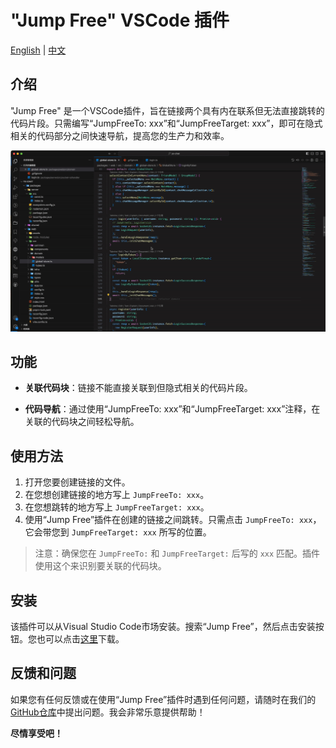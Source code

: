 # "Jump Free" VSCode 插件

[English](README.md) | [中文](README.zh-cn.md)

## 介绍

"Jump Free" 是一个VSCode插件，旨在链接两个具有内在联系但无法直接跳转的代码片段。只需编写“JumpFreeTo: xxx”和“JumpFreeTarget: xxx”，即可在隐式相关的代码部分之间快速导航，提高您的生产力和效率。

![它的工作原理](img/demo.gif)

## 功能

- **关联代码块**：链接不能直接关联到但隐式相关的代码片段。

- **代码导航**：通过使用“JumpFreeTo: xxx”和“JumpFreeTarget: xxx”注释，在关联的代码块之间轻松导航。

## 使用方法

1. 打开您要创建链接的文件。
2. 在您想创建链接的地方写上 `JumpFreeTo: xxx`。
3. 在您想跳转的地方写上 `JumpFreeTarget: xxx`。
4. 使用“Jump Free”插件在创建的链接之间跳转。只需点击 `JumpFreeTo: xxx`，它会带您到 `JumpFreeTarget: xxx` 所写的位置。

> 注意：确保您在 `JumpFreeTo:` 和 `JumpFreeTarget:` 后写的 `xxx` 匹配。插件使用这个来识别要关联的代码块。

## 安装

该插件可以从Visual Studio Code市场安装。搜索“Jump Free”，然后点击安装按钮。您也可以点击[这里](https://marketplace.visualstudio.com/items?itemName=hekaigustav.jump-free)下载。

## 反馈和问题

如果您有任何反馈或在使用“Jump Free”插件时遇到任何问题，请随时在我们的[GitHub仓库](https://github.com/HEKEH/JumpFree)中提出问题。我会非常乐意提供帮助！

**尽情享受吧！**
